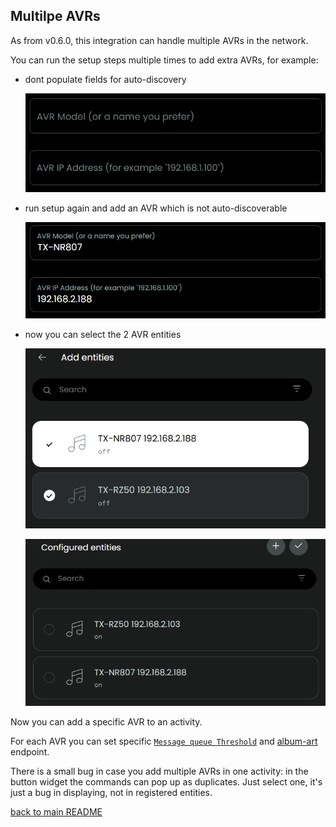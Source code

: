 ## Multilpe AVRs

As from v0.6.0, this integration can handle multiple AVRs in the network.

You can run the setup steps multiple times to add extra AVRs, for example:

- dont populate fields for auto-discovery

  ![](/screenshots/auto-discovery.png)

- run setup again and add an AVR which is not auto-discoverable

  ![](/screenshots/manual.png)

- now you can select the 2 AVR entities

  ![](/screenshots/select-entities.png)

  ![](/screenshots/selected-entities.png)

Now you can add a specific AVR to an activity.

For each AVR you can set specific [`Message queue Threshold`](./known-issues.md) and [album-art](./album-art.md) endpoint.

There is a small bug in case you add multiple AVRs in one activity: in the button widget the commands can pop up as duplicates. Just select one, it's just a bug in displaying, not in registered entities.

[back to main README](../README.md#multilpe-avrs)
